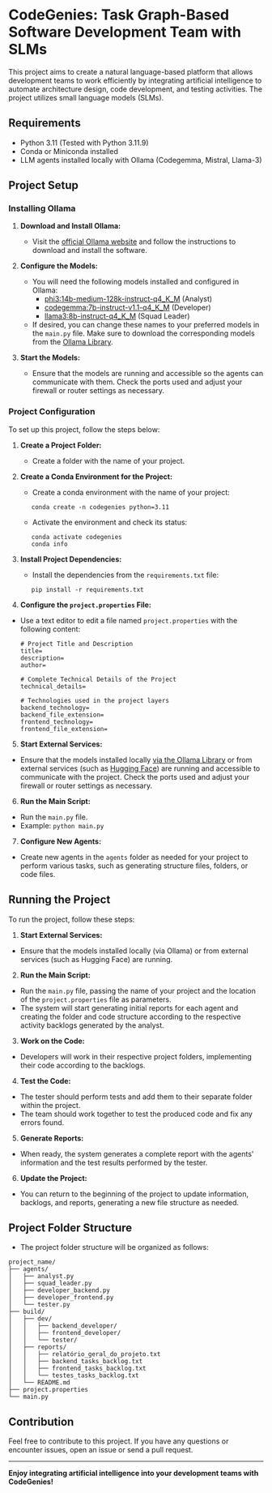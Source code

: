 # CodeGenies: Task Graph-Based Software Development Team with SLMs

This project aims to create a natural language-based platform that allows development teams to work efficiently by integrating artificial intelligence to automate architecture design, code development, and testing activities. The project utilizes small language models (SLMs).

## Requirements

- Python 3.11 (Tested with Python 3.11.9)
- Conda or Miniconda installed
- LLM agents installed locally with Ollama (Codegemma, Mistral, Llama-3)

## Project Setup

### Installing Ollama

1. **Download and Install Ollama:**
   - Visit the [official Ollama website](https://ollama.ai) and follow the instructions to download and install the software.

2. **Configure the Models:**
   - You will need the following models installed and configured in Ollama:
     - [phi3:14b-medium-128k-instruct-q4_K_M](https://ollama.com/library/phi3:14b-medium-128k-instruct-q4_K_M) (Analyst)
     - [codegemma:7b-instruct-v1.1-q4_K_M](https://ollama.com/library/codegemma:7b-instruct-v1.1-q4_K_M) (Developer)
     - [llama3:8b-instruct-q4_K_M](https://ollama.com/library/llama3:8b-instruct-q4_K_M) (Squad Leader)
   - If desired, you can change these names to your preferred models in the `main.py` file. Make sure to download the corresponding models from the [Ollama Library](https://ollama.com/library/).

3. **Start the Models:**
   - Ensure that the models are running and accessible so the agents can communicate with them. Check the ports used and adjust your firewall or router settings as necessary.

### Project Configuration

To set up this project, follow the steps below:

1. **Create a Project Folder:**
   - Create a folder with the name of your project.

2. **Create a Conda Environment for the Project:**
   - Create a conda environment with the name of your project:
   ```
      conda create -n codegenies python=3.11
   ```
   - Activate the environment and check its status:
   ```
      conda activate codegenies
      conda info
   ```

3. **Install Project Dependencies:**
   - Install the dependencies from the `requirements.txt` file:
   ```
      pip install -r requirements.txt
   ```

4. **Configure the `project.properties` File:**
- Use a text editor to edit a file named `project.properties` with the following content:
  ```
  # Project Title and Description
  title=
  description=
  author=

  # Complete Technical Details of the Project
  technical_details=

  # Technologies used in the project layers
  backend_technology=
  backend_file_extension=
  frontend_technology=
  frontend_file_extension=
  ```

5. **Start External Services:**
- Ensure that the models installed locally [via the Ollama Library](https://ollama.com/library/) or from external services (such as [Hugging Face](https://huggingface.co/models?sort=downloads&search=gguf)) are running and accessible to communicate with the project. Check the ports used and adjust your firewall or router settings as necessary.

6. **Run the Main Script:**
- Run the `main.py` file.
- Example: `python main.py`

7. **Configure New Agents:**
- Create new agents in the `agents` folder as needed for your project to perform various tasks, such as generating structure files, folders, or code files.

## Running the Project

To run the project, follow these steps:

1. **Start External Services:**
- Ensure that the models installed locally (via Ollama) or from external services (such as Hugging Face) are running.

2. **Run the Main Script:**
- Run the `main.py` file, passing the name of your project and the location of the `project.properties` file as parameters.
- The system will start generating initial reports for each agent and creating the folder and code structure according to the respective activity backlogs generated by the analyst.

3. **Work on the Code:**
- Developers will work in their respective project folders, implementing their code according to the backlogs.

4. **Test the Code:**
- The tester should perform tests and add them to their separate folder within the project.
- The team should work together to test the produced code and fix any errors found.

5. **Generate Reports:**
- When ready, the system generates a complete report with the agents' information and the test results performed by the tester.

6. **Update the Project:**
- You can return to the beginning of the project to update information, backlogs, and reports, generating a new file structure as needed.

## Project Folder Structure
- The project folder structure will be organized as follows:
```
project_name/
├── agents/
│   ├── analyst.py
│   ├── squad_leader.py
│   ├── developer_backend.py
│   ├── developer_frontend.py
│   └── tester.py
├── build/
│   ├── dev/
│   │   ├── backend_developer/
│   │   ├── frontend_developer/
│   │   └── tester/
│   ├── reports/
│   │   ├── relatório_geral_do_projeto.txt
│   │   ├── backend_tasks_backlog.txt
│   │   ├── frontend_tasks_backlog.txt
│   │   └── testes_tasks_backlog.txt
│   └── README.md
├── project.properties
└── main.py
```

## Contribution

Feel free to contribute to this project. If you have any questions or encounter issues, open an issue or send a pull request.

---

**Enjoy integrating artificial intelligence into your development teams with CodeGenies!**